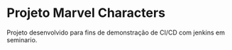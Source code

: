 # Projeto Marvel Characters
Projeto desenvolvido para fins de demonstração de CI/CD com jenkins em seminario.
